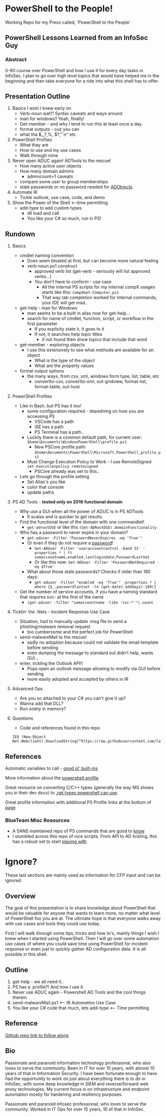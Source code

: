 # PowerShell to the People!

Working Repo for my Preso called, 'PowerShell to the People'  

## PowerShell Lessons Learned from an InfoSec Guy

### Abstract

0-60 course over PowerShell and how I use it for every day tasks in InfoSec.  I plan to go over high level topics that would have helped me in the beginning and then take everyone for a ride into what this shell has to offer.

## Presentation Outline

1. Basics I wish I knew early on
    * Verb-noun wat?!  Syntax caveats and ways around
    * man for windows? Yeah, finally! 
    * Get-member - and why I tend to run this at least once a day.
    * format outputs - cuz you can
    * what tha $_,?,%, $?,"`n" etc
2. PowerShell Profiles
    * What they are
    * How to use and my use cases
    * Walk through mine
3. Never open ADUC again!  ADTools to the rescue!
    * How many active user objects
    * How many domain admins
        * admincount=1 caveats
    * compare some user to group memberships
    * stale passwords or no password needed for [ADObjects](https://blogs.technet.microsoft.com/russellt/2016/05/26/passwd_notreqd/)
4. Automate IR
    * Tickle outlook, use case, code, and demo
5. Show the Power of the Shell  <--time permitting
    * add-type to add custom types  
        * dll load and call
        * You like your C# so much, run in PS!


## Rundown

1. Basics
    * cmdlet naming convention
        * Does seem bloated at first, but can become more natural feeling  
        * verb-noun.ps1 construct
            * approved verb list (get-verb - seriously will list approved verbs...)
            * You don't have to conform - use case
                * All the internal PS scripts for my internal compX usages starts like this:
                    `CompXGet-Computer.ps1`
                * That way tab completion worked for internal commands, your IDE will get mad..
    * get-help - man for Windows
        * man seems to be a built in alias now for get-help...
        * search for name of cmdlet, function, script, or workflow in the first parameter 
            * If you explicity state it, it goes to it
            * If not, it searches help topic titles
                * if not found then show topics that include that word
    * get-member - exploring objects
        * I use this extensively to see what methods are available for an object
            * What is the type of the object
            * What are the property values
    * format output options
        * the many ways, from csv, xml, windows form type, list, table, etc
            * convertto-csv, convertto-xml, out-gridview, format-list, format-table, out-host

2. PowerShell Profiles
    * Like in Bash, but PS has it too!
        * some configuration required - depedning on how you are accessing PS
            * VSCode has a path
            * ISE has a path
            * PS Terminal has a path..
        * Luckily there is a common default path, for current user:
            `$home\Documents\WindowsPowerShell\profile.ps1` 
          * New PSCore profile path:  
            `$home\Documents\PowerShell\Microsoft.PowerShell_profile.ps1`  
        * Must Change Execution Policy to Work - I use RemoteSigned
          `set-executionpolicy remotesigned` 
          * PSCore already was set to this..  
    * Lets go through the profile setting
        * Set Alias's you like  
        * color that console
        * update paths

3. PS AD Tools - **tested only on 2016 functional domain**
    * Why use a GUI when all the power of ADUC is in PS ADTools
        * It scales and is quicker to get results.
    * Find the functional level of the domain with one commandlet!  
        * `get-adrootDSE` or like this `(Get-ADRootDSE).domainFunctionality`
    * Who has a password to never expire in your domain?  
        * `get-aduser -Filter "PasswordNeverExpires -eq 'True'"`
        * Or even if they do not require a [password](https://blogs.technet.microsoft.com/russellt/2016/05/26/passwd_notreqd/)!
            * `Get-ADUser -Filter 'useraccountcontrol -band 32' -properties * | ft samaccountname,enabled,lastlogindate,PasswordLastSet`
            * Or like this now: `Get-ADUser -Filter 'PasswordNotRequired -eq $True'`
        * What about those stale passwords?  Checks if older than 180 days:
            * `get-aduser -Filter "enabled -eq 'True'" -properties * | where {$_.passwordlastset -le (get-date).adddays(-180)}`
    * Get the number of service accounts, if you have a naming standard that requires svc- at the first of the name
        * `(get-aduser -filter "samaccountname -like 'svc-*'").count`

4. Ticklin' the .Nets - Incident Response Use Case
    * Situation, had to manually update .msg file to send a phishing/malware removal request
        * too cumbersome and the perfect job for PowerShell
    * send-malwareMail to the rescue!
        * sadly no adoption because could not validate the email template before sending
        * even dumping the message to standard out didn't help, wants GUI...
    * enter, tickling the Outlook API!!
        * Pops open an outlook message allowing to modify via GUI before sending
        * more easily adopted and accepted by others in IR

5. Advanced Ops
    * Are you so attached to your C# you can't give it up?
    * Wanna add that DLL?
    * Run solely in memory?  

6. Questions
    * Code and references found in this repo.
    ~~~
    IEX (New-Object Net.Webclient).DownloadString(“https://raw.githubusercontent.com/lawlz/PSToThePeople/master/getStuff.txt”)
    ~~~

## References

Automatic variables to call - [good ol' built-ins](https://docs.microsoft.com/en-us/powershell/module/microsoft.powershell.core/about/about_automatic_variables?view=powershell-6)  

More information about the [powershell profile](https://docs.microsoft.com/en-us/powershell/module/microsoft.powershell.core/about/about_prompts?view=powershell-5.1).

Great resource on converting C/C++ types (generally the way MS shows you in their dev docs) to [.net types powershell can use](http://www.pinvoke.net/).  

Great profile information with additional PS Profile links at the bottom of [page](https://blogs.technet.microsoft.com/askpfeplat/2018/06/25/powershell-profiles-processing-illustrated/)  

### BlueTeam Misc Resources  
* A SANS maintained repo of PS commands that are good to [know](https://github.com/sans-blue-team/blue-team-wiki/blob/gh-pages/Tools/PowerShell.md)  
* I stumbled across this repo of nice scripts.  From API to AD tickling, this has a robust set to start [playing with](https://github.com/WiredPulse/PowerShell)  


# Ignore?

These last sections are mainly used as information for CFP input and can be ignored.

## Overview

The goal of this presentation is to share knowledge about PowerShell that would be valuable for anyone that wants to learn more, no matter what level of PowerShell foo you are at.  The ultimate hope is that everyone walks away with use cases and tools they could use today.  

First I will walk through some tips, tricks and how to's, mainly things I wish I knew when I started using PowerShell.  Then I will go over some automation use cases of where you could save time using PowerShell for incident response or even just to quickly gather AD configuration data.  It is all possible in this shell.

## Outline

1. get-help - we all need it..
2. PS has a .profile?!  And how I use it.
3. Never use ADUC again - Powershell AD Tools and the cool things therein
4. send-malwareMail.ps1 <– IR Automation Use Case
5. You like your C# code that much, lets add-type   <-- Time permitting

## Reference

[Github repo link to follow along](https://github.com/lawlz/PSToThePeople)

## Bio

Passionate and paranoid information technology professional, who also loves to serve the community.  Been in IT for over 15 years, with almost 10 years of that in Information Security. I have been fortunate enough to have had the opportunity to work on just about everything there is to do in InfoSec, with some deep knowledge in SIEM and reverse/forward web proxy technologies. My current focus is on infrastructure and endpoint automation mostly for hardening and resiliency purposes.

Passionate and paranoid infosec professional, who loves to serve the community.  Worked in IT Ops for over 15 years, 10 of that in InfoSec.